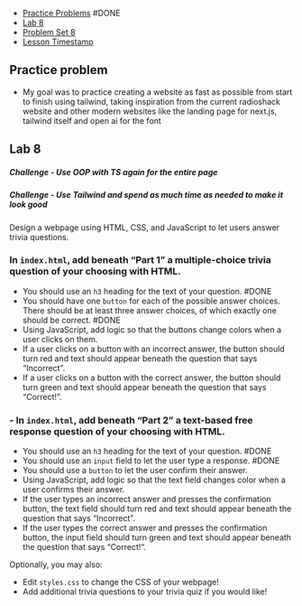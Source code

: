 - [Practice Problems](https://cs50.harvard.edu/x/2023/problems/8/)  #DONE 
- [Lab 8](https://cs50.harvard.edu/x/2023/labs/8/) 
- [Problem Set 8](https://cs50.harvard.edu/x/2023/psets/8/) 
- [Lesson Timestamp](https://youtu.be/hysukrNKZs8?t=5163) 


## Practice problem

- My goal was to practice creating a website as fast as possible from start to finish using tailwind, taking inspiration from the current radioshack website and other modern websites like the landing page for next.js, tailwind itself and open ai for the font

## Lab 8

##### Challenge - Use OOP with TS again for the entire page
##### Challenge - Use Tailwind and spend as much time as needed to make it look good

Design a webpage using HTML, CSS, and JavaScript to let users answer trivia questions.

### In `index.html`, add beneath “Part 1” a multiple-choice trivia question of your choosing with HTML.
- You should use an `h3` heading for the text of your question. #DONE 
- You should have one `button` for each of the possible answer choices. There should be at least three answer choices, of which exactly one should be correct. #DONE 
- Using JavaScript, add logic so that the buttons change colors when a user clicks on them.
- If a user clicks on a button with an incorrect answer, the button should turn red and text should appear beneath the question that says “Incorrect”.
- If a user clicks on a button with the correct answer, the button should turn green and text should appear beneath the question that says “Correct!”.


### - In `index.html`, add beneath “Part 2” a text-based free response question of your choosing with HTML.
- You should use an `h3` heading for the text of your question. #DONE 
- You should use an `input` field to let the user type a response. #DONE 
- You should use a `button` to let the user confirm their answer.
- Using JavaScript, add logic so that the text field changes color when a user confirms their answer.
- If the user types an incorrect answer and presses the confirmation button, the text field should turn red and text should appear beneath the question that says “Incorrect”.
- If the user types the correct answer and presses the confirmation button, the input field should turn green and text should appear beneath the question that says “Correct!”.

Optionally, you may also:

- Edit `styles.css` to change the CSS of your webpage!
- Add additional trivia questions to your trivia quiz if you would like!
